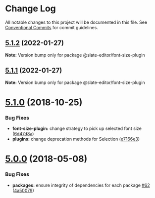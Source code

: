 # Change Log

All notable changes to this project will be documented in this file.
See [Conventional Commits](https://conventionalcommits.org) for commit guidelines.

<a name="5.1.2"></a>
## [5.1.2](https://github.com/nossas/slate-editor/compare/v5.1.0...v5.1.2) (2022-01-27)




**Note:** Version bump only for package @slate-editor/font-size-plugin

<a name="5.1.1"></a>
## [5.1.1](https://github.com/nossas/slate-editor/compare/v5.1.0...v5.1.1) (2022-01-27)




**Note:** Version bump only for package @slate-editor/font-size-plugin

<a name="5.1.0"></a>
# [5.1.0](https://github.com/nossas/slate-editor/compare/v5.0.0...v5.1.0) (2018-10-25)


### Bug Fixes

* **font-size-plugin:** change strategy to pick up selected font size ([6d47d8a](https://github.com/nossas/slate-editor/commit/6d47d8a))
* **plugins:** change deprecation methods for Selection ([e7166e3](https://github.com/nossas/slate-editor/commit/e7166e3))




<a name="5.0.0"></a>
# [5.0.0](https://github.com/nossas/slate-editor/compare/v4.0.1...v5.0.0) (2018-05-08)


### Bug Fixes

* **packages:** ensure integrity of dependencies for each package [#62](https://github.com/nossas/slate-editor/issues/62) ([4a50079](https://github.com/nossas/slate-editor/commit/4a50079))

